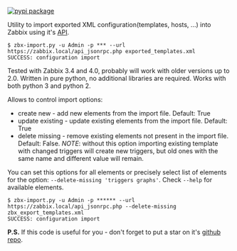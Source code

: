 [![pypi package](https://img.shields.io/pypi/v/zabbix-import?color=%233fb911&label=pypi%20package)](https://pypi.org/project/zabbix-import/)

Utility to import exported XML configuration(templates, hosts, ...) into Zabbix using it's [API](https://www.zabbix.com/documentation/3.4/manual/api).

```
$ zbx-import.py -u Admin -p *** --url https://zabbix.local/api_jsonrpc.php exported_templates.xml
SUCCESS: configuration import
```

Tested with Zabbix 3.4 and 4.0, probably will work with older versions up to 2.0. Written in pure python, no additional libraries are required. Works with both python 3 and python 2.

Allows to control import options:

* create new - add new elements from the import file. Default: True
* update existing - update existing elements from the import file. Default: True
* delete missing - remove existing elements not present in the import file. Default: False. *NOTE*: without this option importing existing template with changed triggers will create new triggers, but old ones with the same name and different value will remain.

You can set this options for all elements or precisely select list of elements for the option: `--delete-missing 'triggers graphs'`. Check `--help` for available elements.

```
$ zbx-import.py -u Admin -p ****** --url https://zabbix.local/api_jsonrpc.php --delete-missing zbx_export_templates.xml
SUCCESS: configuration import
```


**P.S.** If this code is useful for you - don't forget to put a star on it's [github repo](https://github.com/selivan/zabbix-import).

